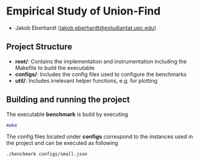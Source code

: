 # Empirical Study of Union-Find

- Jakob Eberhardt (jakob.eberhardt@estudiantat.upc.edu)

## Project Structure

- **root/**: Contains the implementation and instrumentation including the Makefile to build the executable
- **configs/**: Includes the config files used to configure the benchmarks
- **util/**: Includes irrelevant helper functions, e.g. for plotting

## Building and running the project

The executable __benchmark__ is build by executing
```bash
make
```
The config files located under __configs__ correspond to the instances used in the project and can be executed as following
```bash
./benchmark configs/small.json
```
